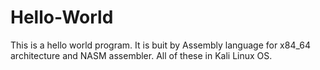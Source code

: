 # Hello-World
This is a hello world program. It is buit by Assembly language for x84_64 architecture and NASM  assembler. All of these in Kali Linux OS.
